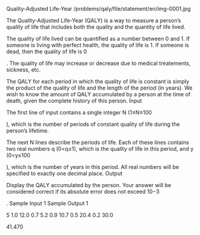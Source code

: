 
Quality-Adjusted Life-Year
/problems/qaly/file/statement/en/img-0001.jpg
 

The Quality-Adjusted Life-Year (QALY) is a way to measure a person’s quality of life that includes both the quality and the quantity of life lived.

The quality of life lived can be quantified as a number between 0
and 1. If someone is living with perfect health, the quality of life is 1. If someone is dead, then the quality of life is 0

. The quality of life may increase or decrease due to medical treatements, sickness, etc.

The QALY for each period in which the quality of life is constant is simply the product of the quality of life and the length of the period (in years). We wish to know the amount of QALY accumulated by a person at the time of death, given the complete history of this person.
Input

The first line of input contains a single integer N
 (1≤N≤100

), which is the number of periods of constant quality of life during the person’s lifetime.

The next N
lines describe the periods of life. Each of these lines contains two real numbers q (0<q≤1), which is the quality of life in this period, and y (0<y≤100

), which is the number of years in this period. All real numbers will be specified to exactly one decimal place.
Output

Display the QALY accumulated by the person. Your answer will be considered correct if its absolute error does not exceed 10−3

.
Sample Input 1 	Sample Output 1

5
1.0 12.0
0.7 5.2
0.9 10.7
0.5 20.4
0.2 30.0

	

41.470
